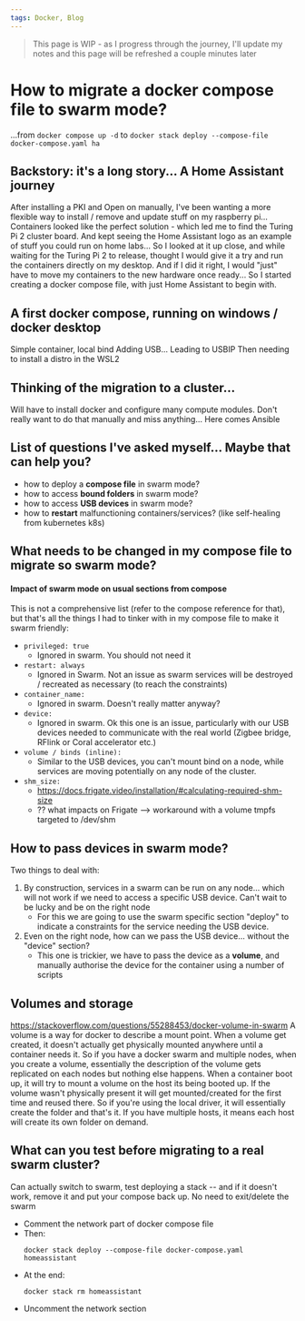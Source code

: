 ```yaml
---
tags: Docker, Blog
---
```


> This page is WIP - as I progress through the journey, I'll update my notes and this page will be refreshed a couple minutes later

# How to migrate a docker compose file to swarm mode?
...from `docker compose up -d` to `docker stack deploy --compose-file docker-compose.yaml ha`

## Backstory: it's a long story... A Home Assistant journey
After installing a PKI and Open on manually,  I've been wanting a more flexible way to install / remove and update stuff on my raspberry pi... Containers looked like the perfect solution - which led me to find the Turing Pi 2 cluster board. And kept seeing the Home Assistant logo as an example of stuff you could run on home labs...
So I looked at it up close, and while waiting for the Turing Pi 2 to release, thought I would give it a try and run the containers directly on my desktop. And if I did it right, I would "just" have to move my containers to the new hardware once ready... So I started creating a docker compose file, with just Home Assistant to begin with.

## A first docker compose, running on windows / docker desktop 

Simple container, local bind
Adding USB... Leading to USBIP
Then needing to install a distro in the WSL2

## Thinking of the migration to a cluster...

Will have to install docker and configure many compute modules. Don't really want to do that manually and miss anything... Here comes Ansible 

## List of questions I've asked myself... Maybe that can help you?
- how to deploy a **compose file** in swarm mode?
- how to access **bound folders** in swarm mode?
- how to access **USB devices** in swarm mode?
- how to **restart** malfunctioning containers/services? (like self-healing from kubernetes k8s)

## What needs to be changed in my compose file to migrate so swarm mode?
#### Impact of swarm mode on usual sections from compose

This is not a comprehensive list (refer to the compose reference for that), but that's all the things I had to tinker with in my compose file to make it swarm friendly:
- ``privileged: true`` 
  - Ignored in swarm. You should not need it
- ``restart: always``
  - Ignored in Swarm. Not an issue as swarm services will be destroyed / recreated as necessary (to reach the constraints)
- ``container_name:`` 
  - Ignored in swarm. Doesn't really matter anyway?
- ``device:`` 
  - Ignored in swarm. Ok this one is an issue, particularly with our USB devices needed to communicate with the real world (Zigbee bridge, RFlink or Coral accelerator etc.)
- ``volume / binds (inline):`` 
	- Similar to the USB devices, you can't mount bind on a node, while services are moving potentially on any node of the cluster.
- ``shm_size:``
  - https://docs.frigate.video/installation/#calculating-required-shm-size
  - ?? what impacts on Frigate --> workaround with a volume tmpfs targeted to /dev/shm

## How to pass devices in swarm mode?

Two things to deal with: 
1. By construction, services in a swarm can be run on any node... which will not work if we need to access a specific USB device. Can't wait to be lucky and be on the right node
   - For this we are going to use the swarm specific section "deploy" to indicate a constraints for the service needing the USB device.
2. Even on the right node, how can we pass the USB device... without the "device" section?
   - This one is trickier, we have to pass the device as a **volume**, and manually authorise the device for the container using a number of scripts

## Volumes and storage

https://stackoverflow.com/questions/55288453/docker-volume-in-swarm
A volume is a way for docker to describe a mount point. When a volume get created, it doesn't actually get physically mounted anywhere until a container needs it.
So if you have a docker swarm and multiple nodes, when you create a volume, essentially the description of the volume gets replicated on each nodes but nothing else happens.
When a container boot up, it will try to mount a volume on the host its being booted up. If the volume wasn't physically present it will get mounted/created for the first time and reused there. So if you're using the local driver, it will essentially create the folder and that's it.
If you have multiple hosts, it means each host will create its own folder on demand.


## What can you test before migrating to a real swarm cluster?

Can actually switch to swarm, test deploying a stack -- and if it doesn't work, remove it and put your compose back up. No need to exit/delete the swarm

- Comment the network part of docker compose file
- Then:
  ```
  docker stack deploy --compose-file docker-compose.yaml homeassistant
  ```
- At the end:
  ```
  docker stack rm homeassistant
  ```
- Uncomment the network section